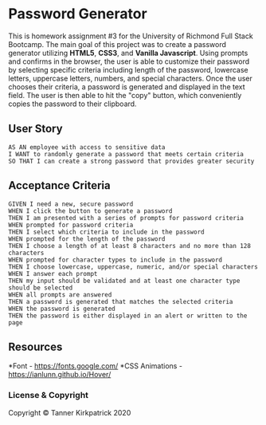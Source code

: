 # Password Generator
This is homework assignment #3 for the University of Richmond Full Stack Bootcamp.  The main goal of this project was to create a password generator utilizing **HTML5**, **CSS3**, and **Vanilla Javascript**.  Using prompts and confirms in the browser, the user is able to customize their password by selecting specific criteria including length of the password, lowercase letters, uppercase letters, numbers, and special characters.  Once the user chooses their criteria, a password is generated and displayed in the text field.  The user is then able to hit the "copy" button, which conveniently copies the password to their clipboard.

## User Story

```
AS AN employee with access to sensitive data
I WANT to randomly generate a password that meets certain criteria
SO THAT I can create a strong password that provides greater security
```

## Acceptance Criteria

```
GIVEN I need a new, secure password
WHEN I click the button to generate a password
THEN I am presented with a series of prompts for password criteria
WHEN prompted for password criteria
THEN I select which criteria to include in the password
WHEN prompted for the length of the password
THEN I choose a length of at least 8 characters and no more than 128 characters
WHEN prompted for character types to include in the password
THEN I choose lowercase, uppercase, numeric, and/or special characters
WHEN I answer each prompt
THEN my input should be validated and at least one character type should be selected
WHEN all prompts are answered
THEN a password is generated that matches the selected criteria
WHEN the password is generated
THEN the password is either displayed in an alert or written to the page
```

## Resources
*Font - https://fonts.google.com/
*CSS Animations - https://ianlunn.github.io/Hover/

### License & Copyright

Copyright &copy; Tanner Kirkpatrick 2020